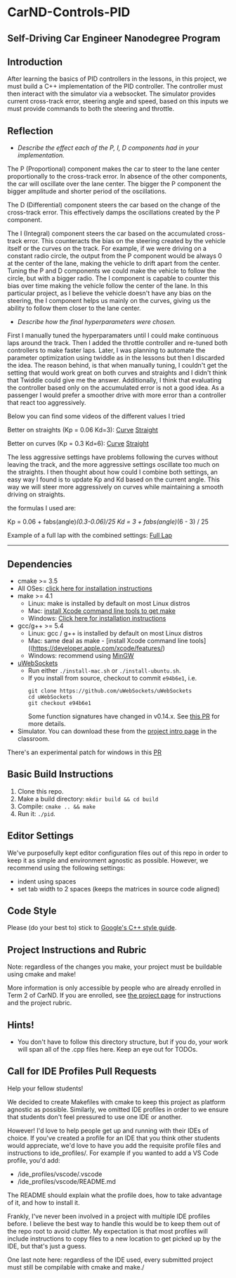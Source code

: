 # CarND-Controls-PID
Self-Driving Car Engineer Nanodegree Program
---
## Introduction

After learning the basics of PID controllers in the lessons, in this project, we must build a C++ implementation of the PID controller.
The controller must then interact with the simulator via a websocket. The simulator provides current cross-track error, steering angle and speed, based on this inputs we must provide commands to both the steering and throttle.

## Reflection

- *Describe the effect each of the P, I, D components had in your implementation.*

The P (Proportional) component makes the car to steer to the lane center proportionally to the cross-track error. In absence of the other components, the car will oscillate over the lane center. The bigger the P component the bigger amplitude and shorter period of the oscillations.

The D (Differential) component steers the car based on the change of the cross-track error. This effectively damps the oscillations created by the P component.

The I (Integral) component steers the car based on the accumulated cross-track error. This counteracts the bias on the steering created by the vehicle itself or the curves on the track. For example, if we were driving on a constant radio circle, the output from the P component would be always 0 at the center of the lane, making the vehicle to drift apart from the center. Tuning the P and D components we could make the vehicle to follow the circle, but with a bigger radio. The I component is capable to counter this bias over time making the vehicle follow the center of the lane.
In this particular project, as I believe the vehicle doesn't have any bias on the steering, the I component helps us mainly on the curves, giving us the ability to follow them closer to the lane center.


- *Describe how the final hyperparameters were chosen.*

First I manually tuned the hyperparamaters until I could make continuous laps around the track. Then I added the throttle controller and re-tuned both controllers to make faster laps. Later, I was planning to automate the parameter optimization using twiddle as in the lessons but then I discarded the idea. The reason behind, is that when manually tuning, I couldn't get the setting that would work great on both curves and straights and I didn't think that Twiddle could give me the answer. Additionally, I think that evaluating the controller based only on the accumulated error is not a good idea. As a passenger I would prefer a smoother drive with more error than a controller that react too aggressively.

Below you can find some videos of the different values I tried

Better on straights (Kp = 0.06 Kd=3):
[Curve](https://www.youtube.com/watch?v=uBq4mfa7BrY)
[Straight](https://www.youtube.com/watch?v=x0gSxKwrPLQ)

Better on curves (Kp = 0.3 Kd=6):
[Curve](https://www.youtube.com/watch?v=ozFIv030Hjw)
[Straight](https://www.youtube.com/watch?v=UymN3d3U5fc)

The less aggressive settings have problems following the curves without leaving the track, and the more aggressive settings oscillate too much on the straights. I then thought about how could I combine both settings, an easy way I found is to update Kp and Kd based on the current angle. This way we will steer more aggressively on curves while maintaining a smooth driving on straights. 

the formulas I used are:

Kp = 0.06 + fabs(angle)*(0.3-0.06)/25
Kd = 3 + fabs(angle)*(6 - 3) / 25

Example of a full lap with the combined settings:
[Full Lap](https://www.youtube.com/watch?v=HyE_bX5rQjc)




---

## Dependencies

* cmake >= 3.5
 * All OSes: [click here for installation instructions](https://cmake.org/install/)
* make >= 4.1
  * Linux: make is installed by default on most Linux distros
  * Mac: [install Xcode command line tools to get make](https://developer.apple.com/xcode/features/)
  * Windows: [Click here for installation instructions](http://gnuwin32.sourceforge.net/packages/make.htm)
* gcc/g++ >= 5.4
  * Linux: gcc / g++ is installed by default on most Linux distros
  * Mac: same deal as make - [install Xcode command line tools]((https://developer.apple.com/xcode/features/)
  * Windows: recommend using [MinGW](http://www.mingw.org/)
* [uWebSockets](https://github.com/uWebSockets/uWebSockets)
  * Run either `./install-mac.sh` or `./install-ubuntu.sh`.
  * If you install from source, checkout to commit `e94b6e1`, i.e.
    ```
    git clone https://github.com/uWebSockets/uWebSockets 
    cd uWebSockets
    git checkout e94b6e1
    ```
    Some function signatures have changed in v0.14.x. See [this PR](https://github.com/udacity/CarND-MPC-Project/pull/3) for more details.
* Simulator. You can download these from the [project intro page](https://github.com/udacity/self-driving-car-sim/releases) in the classroom.

There's an experimental patch for windows in this [PR](https://github.com/udacity/CarND-PID-Control-Project/pull/3)

## Basic Build Instructions

1. Clone this repo.
2. Make a build directory: `mkdir build && cd build`
3. Compile: `cmake .. && make`
4. Run it: `./pid`. 

## Editor Settings

We've purposefully kept editor configuration files out of this repo in order to
keep it as simple and environment agnostic as possible. However, we recommend
using the following settings:

* indent using spaces
* set tab width to 2 spaces (keeps the matrices in source code aligned)

## Code Style

Please (do your best to) stick to [Google's C++ style guide](https://google.github.io/styleguide/cppguide.html).

## Project Instructions and Rubric

Note: regardless of the changes you make, your project must be buildable using
cmake and make!

More information is only accessible by people who are already enrolled in Term 2
of CarND. If you are enrolled, see [the project page](https://classroom.udacity.com/nanodegrees/nd013/parts/40f38239-66b6-46ec-ae68-03afd8a601c8/modules/f1820894-8322-4bb3-81aa-b26b3c6dcbaf/lessons/e8235395-22dd-4b87-88e0-d108c5e5bbf4/concepts/6a4d8d42-6a04-4aa6-b284-1697c0fd6562)
for instructions and the project rubric.

## Hints!

* You don't have to follow this directory structure, but if you do, your work
  will span all of the .cpp files here. Keep an eye out for TODOs.

## Call for IDE Profiles Pull Requests

Help your fellow students!

We decided to create Makefiles with cmake to keep this project as platform
agnostic as possible. Similarly, we omitted IDE profiles in order to we ensure
that students don't feel pressured to use one IDE or another.

However! I'd love to help people get up and running with their IDEs of choice.
If you've created a profile for an IDE that you think other students would
appreciate, we'd love to have you add the requisite profile files and
instructions to ide_profiles/. For example if you wanted to add a VS Code
profile, you'd add:

* /ide_profiles/vscode/.vscode
* /ide_profiles/vscode/README.md

The README should explain what the profile does, how to take advantage of it,
and how to install it.

Frankly, I've never been involved in a project with multiple IDE profiles
before. I believe the best way to handle this would be to keep them out of the
repo root to avoid clutter. My expectation is that most profiles will include
instructions to copy files to a new location to get picked up by the IDE, but
that's just a guess.

One last note here: regardless of the IDE used, every submitted project must
still be compilable with cmake and make./
